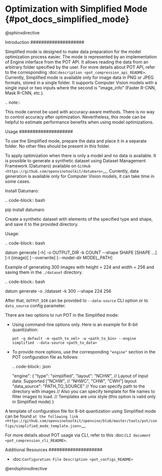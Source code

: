 # Optimization with Simplified Mode {#pot_docs_simplified_mode}

@sphinxdirective

Introduction
####################

Simplified mode is designed to make data preparation for the model optimization process easier. The mode is represented by an implementation of Engine interface from the POT API. It allows reading the data from an arbitrary folder specified by the user. For more details about POT API, refer to the corresponding :doc:`description <pot_compression_api_README>`. Currently, Simplified mode is available only for image data in PNG or JPEG formats, stored in a single folder. It supports Computer Vision models with a single input or two inputs where the second is "image_info" (Faster R-CNN, Mask R-CNN, etc.).

.. note::

   This mode cannot be used with accuracy-aware methods. There is no way to control accuracy after optimization. Nevertheless, this mode can be helpful to estimate performance benefits when using model optimizations.

Usage
####################

To use the Simplified mode, prepare the data and place it in a separate folder. No other files should be present in this folder.

To apply optimization when there is only a model and no data is available. It is possible to generate a synthetic dataset using Dataset Management Framework (Datumaro) available on `GitHub <https://github.com/openvinotoolkit/datumaro>`__. Currently, data generation is available only for Computer Vision models, it can take time in some cases.

Install Datumaro:

.. code-block:: bash

   pip install datumaro


Create a synthetic dataset with elements of the specified type and shape, and save it to the provided directory.

Usage:

.. code-block:: bash

   datum generate [-h] -o OUTPUT_DIR -k COUNT --shape SHAPE [SHAPE ...]
     [-t {image}] [--overwrite] [--model-dir MODEL_PATH]


Example of generating 300 images with height = 224 and width = 256 and saving them in the ``./dataset`` directory.

.. code-block:: bash

   datum generate  -o ./dataset -k 300 --shape 224 256


After that, ``OUTPUT_DIR`` can be provided to ``--data-source`` CLI option or to ``data_source`` config parameter.

There are two options to run POT in the Simplified mode:

* Using command-line options only. Here is an example for 8-bit quantization:

  ``pot -q default -m <path_to_xml> -w <path_to_bin> --engine simplified --data-source <path_to_data>``

* To provide more options, use the corresponding `"engine"` section in the POT configuration file as follows:

  .. code-block:: json

     "engine": {
         "type": "simplified",
         "layout": "NCHW",               // Layout of input data. Supported ["NCHW",
                                         // "NHWC", "CHW", "CWH"] layout
         "data_source": "PATH_TO_SOURCE" // You can specify path to the directory with images
                                         // Also you can specify template for file names to filter images to load.
                                         // Templates are unix style (this option is valid only in Simplified mode)
     }


A template of configuration file for 8-bit quantization using Simplified mode can be found `at the following link <https://github.com/openvinotoolkit/openvino/blob/master/tools/pot/configs/simplified_mode_template.json>`__.

For more details about POT usage via CLI, refer to this :doc:`CLI document <pot_compression_cli_README>`.

Additional Resources
####################

* :doc:`Configuration File Description <pot_configs_README>`

@endsphinxdirective